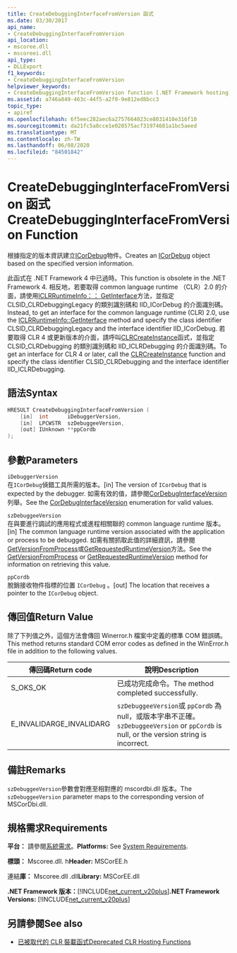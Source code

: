 ```yaml
---
title: CreateDebuggingInterfaceFromVersion 函式
ms.date: 03/30/2017
api_name:
- CreateDebuggingInterfaceFromVersion
api_location:
- mscoree.dll
- mscoreei.dll
api_type:
- DLLExport
f1_keywords:
- CreateDebuggingInterfaceFromVersion
helpviewer_keywords:
- CreateDebuggingInterfaceFromVersion function [.NET Framework hosting]
ms.assetid: a746a849-463c-44f5-a2f0-9e812ed8bcc3
topic_type:
- apiref
ms.openlocfilehash: 6f5eec282aec6a2757664023ce8031410e316f10
ms.sourcegitcommit: da21fc5a8cce1e028575acf31974681a1bc5aeed
ms.translationtype: MT
ms.contentlocale: zh-TW
ms.lasthandoff: 06/08/2020
ms.locfileid: "84501842"
---
```

# <a name="createdebugginginterfacefromversion-function"></a><span data-ttu-id="796fd-102">CreateDebuggingInterfaceFromVersion 函式</span><span class="sxs-lookup"><span data-stu-id="796fd-102">CreateDebuggingInterfaceFromVersion Function</span></span>
<span data-ttu-id="796fd-103">根據指定的版本資訊建立[ICorDebug](../debugging/icordebug-interface.md)物件。</span><span class="sxs-lookup"><span data-stu-id="796fd-103">Creates an [ICorDebug](../debugging/icordebug-interface.md) object based on the specified version information.</span></span>  
  
 <span data-ttu-id="796fd-104">此函式在 .NET Framework 4 中已過時。</span><span class="sxs-lookup"><span data-stu-id="796fd-104">This function is obsolete in the .NET Framework 4.</span></span> <span data-ttu-id="796fd-105">相反地，若要取得 common language runtime （CLR）2.0 的介面，請使用[ICLRRuntimeInfo：： GetInterface](iclrruntimeinfo-getinterface-method.md)方法，並指定 CLSID_CLRDebuggingLegacy 的類別識別碼和 IID_ICorDebug 的介面識別碼。</span><span class="sxs-lookup"><span data-stu-id="796fd-105">Instead, to get an interface for the common language runtime (CLR) 2.0, use the [ICLRRuntimeInfo::GetInterface](iclrruntimeinfo-getinterface-method.md) method and specify the class identifier CLSID_CLRDebuggingLegacy and the interface identifier IID_ICorDebug.</span></span> <span data-ttu-id="796fd-106">若要取得 CLR 4 或更新版本的介面，請呼叫[CLRCreateInstance](clrcreateinstance-function.md)函式，並指定 CLSID_CLRDebugging 的類別識別碼和 IID_ICLRDebugging 的介面識別碼。</span><span class="sxs-lookup"><span data-stu-id="796fd-106">To get an interface for CLR 4 or later, call the [CLRCreateInstance](clrcreateinstance-function.md) function and specify the class identifier CLSID_CLRDebugging and the interface identifier IID_ICLRDebugging.</span></span>  
  
## <a name="syntax"></a><span data-ttu-id="796fd-107">語法</span><span class="sxs-lookup"><span data-stu-id="796fd-107">Syntax</span></span>  
  
```cpp  
HRESULT CreateDebuggingInterfaceFromVersion (  
    [in]  int      iDebuggerVersion,
    [in]  LPCWSTR  szDebuggeeVersion,
    [out] IUnknown **ppCordb  
);  
```  
  
## <a name="parameters"></a><span data-ttu-id="796fd-108">參數</span><span class="sxs-lookup"><span data-stu-id="796fd-108">Parameters</span></span>  
 `iDebuggerVersion`  
 <span data-ttu-id="796fd-109">在`ICorDebug`偵錯工具所需的版本。</span><span class="sxs-lookup"><span data-stu-id="796fd-109">[in] The version of `ICorDebug` that is expected by the debugger.</span></span> <span data-ttu-id="796fd-110">如需有效的值，請參閱[CorDebugInterfaceVersion](../debugging/cordebuginterfaceversion-enumeration.md)列舉。</span><span class="sxs-lookup"><span data-stu-id="796fd-110">See the [CorDebugInterfaceVersion](../debugging/cordebuginterfaceversion-enumeration.md) enumeration for valid values.</span></span>  
  
 `szDebuggeeVersion`  
 <span data-ttu-id="796fd-111">在與要進行調試的應用程式或進程相關聯的 common language runtime 版本。</span><span class="sxs-lookup"><span data-stu-id="796fd-111">[in] The common language runtime version associated with the application or process to be debugged.</span></span> <span data-ttu-id="796fd-112">如需有關抓取此值的詳細資訊，請參閱[GetVersionFromProcess](getversionfromprocess-function.md)或[GetRequestedRuntimeVersion](getrequestedruntimeversion-function.md)方法。</span><span class="sxs-lookup"><span data-stu-id="796fd-112">See the [GetVersionFromProcess](getversionfromprocess-function.md) or [GetRequestedRuntimeVersion](getrequestedruntimeversion-function.md) method for information on retrieving this value.</span></span>  
  
 `ppCordb`  
 <span data-ttu-id="796fd-113">脫銷接收物件指標的位置 `ICorDebug` 。</span><span class="sxs-lookup"><span data-stu-id="796fd-113">[out] The location that receives a pointer to the `ICorDebug` object.</span></span>  
  
## <a name="return-value"></a><span data-ttu-id="796fd-114">傳回值</span><span class="sxs-lookup"><span data-stu-id="796fd-114">Return Value</span></span>  
 <span data-ttu-id="796fd-115">除了下列值之外，這個方法會傳回 Winerror.h 檔案中定義的標準 COM 錯誤碼。</span><span class="sxs-lookup"><span data-stu-id="796fd-115">This method returns standard COM error codes as defined in the WinError.h file in addition to the following values.</span></span>  
  
|<span data-ttu-id="796fd-116">傳回碼</span><span class="sxs-lookup"><span data-stu-id="796fd-116">Return code</span></span>|<span data-ttu-id="796fd-117">說明</span><span class="sxs-lookup"><span data-stu-id="796fd-117">Description</span></span>|  
|-----------------|-----------------|  
|<span data-ttu-id="796fd-118">S_OK</span><span class="sxs-lookup"><span data-stu-id="796fd-118">S_OK</span></span>|<span data-ttu-id="796fd-119">已成功完成命令。</span><span class="sxs-lookup"><span data-stu-id="796fd-119">The method completed successfully.</span></span>|  
|<span data-ttu-id="796fd-120">E_INVALIDARG</span><span class="sxs-lookup"><span data-stu-id="796fd-120">E_INVALIDARG</span></span>|<span data-ttu-id="796fd-121">`szDebuggeeVersion`或 `ppCordb` 為 null，或版本字串不正確。</span><span class="sxs-lookup"><span data-stu-id="796fd-121">`szDebuggeeVersion` or `ppCordb` is null, or the version string is incorrect.</span></span>|  
  
## <a name="remarks"></a><span data-ttu-id="796fd-122">備註</span><span class="sxs-lookup"><span data-stu-id="796fd-122">Remarks</span></span>  
 <span data-ttu-id="796fd-123">`szDebuggeeVersion`參數會對應至相對應的 mscordbi.dll 版本。</span><span class="sxs-lookup"><span data-stu-id="796fd-123">The `szDebuggeeVersion` parameter maps to the corresponding version of MSCorDbi.dll.</span></span>  
  
## <a name="requirements"></a><span data-ttu-id="796fd-124">規格需求</span><span class="sxs-lookup"><span data-stu-id="796fd-124">Requirements</span></span>  
 <span data-ttu-id="796fd-125">**平台：** 請參閱[系統需求](../../get-started/system-requirements.md)。</span><span class="sxs-lookup"><span data-stu-id="796fd-125">**Platforms:** See [System Requirements](../../get-started/system-requirements.md).</span></span>  
  
 <span data-ttu-id="796fd-126">**標頭：** Mscoree.dll. h</span><span class="sxs-lookup"><span data-stu-id="796fd-126">**Header:** MSCorEE.h</span></span>  
  
 <span data-ttu-id="796fd-127">連結**庫：** Mscoree.dll .dll</span><span class="sxs-lookup"><span data-stu-id="796fd-127">**Library:** MSCorEE.dll</span></span>  
  
 <span data-ttu-id="796fd-128">**.NET Framework 版本：**[!INCLUDE[net_current_v20plus](../../../../includes/net-current-v20plus-md.md)]</span><span class="sxs-lookup"><span data-stu-id="796fd-128">**.NET Framework Versions:** [!INCLUDE[net_current_v20plus](../../../../includes/net-current-v20plus-md.md)]</span></span>  
  
## <a name="see-also"></a><span data-ttu-id="796fd-129">另請參閱</span><span class="sxs-lookup"><span data-stu-id="796fd-129">See also</span></span>

- [<span data-ttu-id="796fd-130">已被取代的 CLR 裝載函式</span><span class="sxs-lookup"><span data-stu-id="796fd-130">Deprecated CLR Hosting Functions</span></span>](deprecated-clr-hosting-functions.md)
